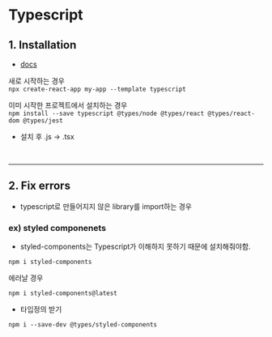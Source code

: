 # Typescript

## **1. Installation**

- [docs](https://create-react-app.dev/docs/adding-typescript/)

새로 시작하는 경우  
`npx create-react-app my-app --template typescript`

이미 시작한 프로젝트에서 설치하는 경우  
`npm install --save typescript @types/node @types/react @types/react-dom @types/jest`

- 설치 후 .js -> .tsx

<br />

---

## **2. Fix errors**

- typescript로 만들어지지 않은 library를 import하는 경우

### ex) styled componenets

- styled-components는 Typescript가 이해하지 못하기 때문에 설치해줘야함.

```
npm i styled-components
```

에러날 경우

```
npm i styled-components@latest
```

- 타입정의 받기

```
npm i --save-dev @types/styled-components
```
